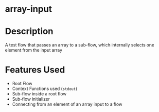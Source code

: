 array-input
==

Description
===
A test flow that passes an array to a sub-flow, which internally selects one element
from the input array

Features Used
===
* Root Flow
* Context Functions used (`stdout`)
* Sub-flow inside a root flow
* Sub-flow initializer
* Connecting from an element of an array input to a flow